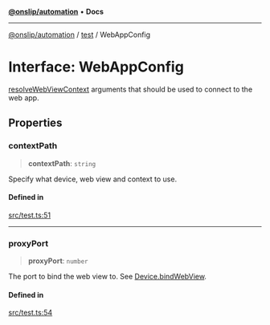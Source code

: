 [**@onslip/automation**](../../README.md) • **Docs**

***

[@onslip/automation](../../README.md) / [test](../README.md) / WebAppConfig

# Interface: WebAppConfig

[resolveWebViewContext](../../index/functions/resolveWebViewContext.md) arguments that should be used to connect to the web app.

## Properties

### contextPath

> **contextPath**: `string`

Specify what device, web view and context to use.

#### Defined in

[src/test.ts:51](https://github.com/Onslip/automation/blob/aed87d3401609cf5df05adc6d1563b1b99f345fe/src/test.ts#L51)

***

### proxyPort

> **proxyPort**: `number`

The port to bind the web view to. See [Device.bindWebView](../../index/classes/Device.md#bindwebview).

#### Defined in

[src/test.ts:54](https://github.com/Onslip/automation/blob/aed87d3401609cf5df05adc6d1563b1b99f345fe/src/test.ts#L54)
